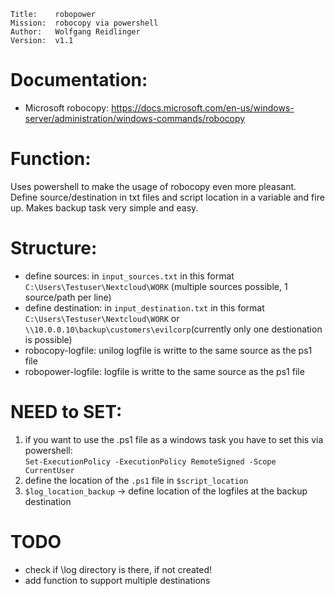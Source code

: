 ```
Title:    robopower  
Mission:  robocopy via powershell  
Author:   Wolfgang Reidlinger  
Version:  v1.1
```

# Documentation:
- Microsoft robocopy: https://docs.microsoft.com/en-us/windows-server/administration/windows-commands/robocopy

# Function:
Uses powershell to make the usage of robocopy even more pleasant. Define source/destination in txt files and script location in a variable and fire up. Makes backup task very simple and easy.

# Structure:
* define sources: in ```input_sources.txt``` in this format ```C:\Users\Testuser\Nextcloud\WORK``` (multiple sources possible, 1 source/path per line)
* define destination: in ```input_destination.txt``` in this format ```C:\Users\Testuser\Nextcloud\WORK``` or ```\\10.0.0.10\backup\customers\evilcorp```(currently only one destionation is possible)
* robocopy-logfile: unilog logfile is writte to the same source as the ps1 file
* robopower-logfile: logfile is writte to the same source as the ps1 file

# NEED to SET:
 1. if you want to use the .ps1 file as a windows task you have to set this via powershell:  
 ```Set-ExecutionPolicy -ExecutionPolicy RemoteSigned -Scope CurrentUser```
 2. define the location of the ```.ps1``` file in ```$script_location```
 3. ```$log_location_backup``` -> define location of the logfiles at the backup destination

# TODO
- check if \log directory is there, if not created!
- add function to support multiple destinations
